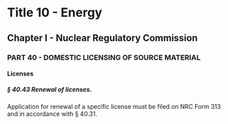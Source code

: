 
# Title 10 - Energy
## Chapter I - Nuclear Regulatory Commission
### PART 40 - DOMESTIC LICENSING OF SOURCE MATERIAL
#### Licenses
##### § 40.43 Renewal of licenses.

Application for renewal of a specific license must be filed on NRC Form 313 and in accordance with § 40.31.
